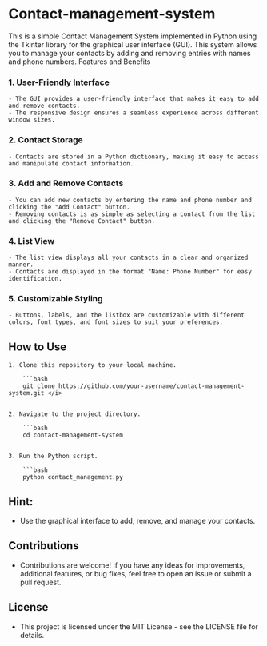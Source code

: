 # Contact-management-system

This is a simple Contact Management System implemented in Python using the Tkinter library for the graphical user interface (GUI). This system allows you to manage your contacts by adding and removing entries with names and phone numbers.
Features and Benefits

###  1. **User-Friendly Interface**

    - The GUI provides a user-friendly interface that makes it easy to add and remove contacts.
    - The responsive design ensures a seamless experience across different window sizes.

###  2. **Contact Storage**

    - Contacts are stored in a Python dictionary, making it easy to access and manipulate contact information.

###  3. **Add and Remove Contacts**

    - You can add new contacts by entering the name and phone number and clicking the "Add Contact" button.
    - Removing contacts is as simple as selecting a contact from the list and clicking the "Remove Contact" button.

###  4. **List View**

    - The list view displays all your contacts in a clear and organized manner.
    - Contacts are displayed in the format "Name: Phone Number" for easy identification.

###  5. **Customizable Styling**

    - Buttons, labels, and the listbox are customizable with different colors, font types, and font sizes to suit your preferences.


## How to Use

    1. Clone this repository to your local machine.
   
        ```bash
        git clone https://github.com/your-username/contact-management-system.git </i>


    2. Navigate to the project directory.
    
        ```bash
        cd contact-management-system


    3. Run the Python script.
    
        ```bash
        python contact_management.py


## Hint: 
- Use the graphical interface to add, remove, and manage your contacts.

## Contributions

- Contributions are welcome! If you have any ideas for improvements, additional features, or bug fixes, feel free to open an issue or submit a pull request.

## License 

- This project is licensed under the MIT License - see the LICENSE file for details.

